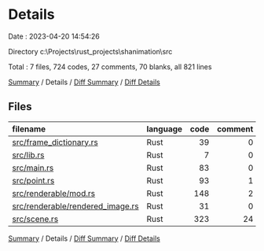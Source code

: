 # Details

Date : 2023-04-20 14:54:26

Directory c:\\Projects\\rust_projects\\shanimation\\src

Total : 7 files,  724 codes, 27 comments, 70 blanks, all 821 lines

[Summary](results.md) / Details / [Diff Summary](diff.md) / [Diff Details](diff-details.md)

## Files
| filename | language | code | comment | blank | total |
| :--- | :--- | ---: | ---: | ---: | ---: |
| [src/frame_dictionary.rs](/src/frame_dictionary.rs) | Rust | 39 | 0 | 8 | 47 |
| [src/lib.rs](/src/lib.rs) | Rust | 7 | 0 | 2 | 9 |
| [src/main.rs](/src/main.rs) | Rust | 83 | 0 | 10 | 93 |
| [src/point.rs](/src/point.rs) | Rust | 93 | 1 | 16 | 110 |
| [src/renderable/mod.rs](/src/renderable/mod.rs) | Rust | 148 | 2 | 12 | 162 |
| [src/renderable/rendered_image.rs](/src/renderable/rendered_image.rs) | Rust | 31 | 0 | 4 | 35 |
| [src/scene.rs](/src/scene.rs) | Rust | 323 | 24 | 18 | 365 |

[Summary](results.md) / Details / [Diff Summary](diff.md) / [Diff Details](diff-details.md)